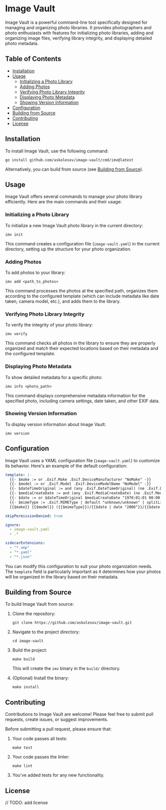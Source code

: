 # Image Vault

Image Vault is a powerful command-line tool specifically designed for managing and organizing photo libraries. It provides photographers and photo enthusiasts with features for initializing photo libraries, adding and organizing image files, verifying library integrity, and displaying detailed photo metadata.

## Table of Contents

- [Installation](#installation)
- [Usage](#usage)
  - [Initializing a Photo Library](#initializing-a-photo-library)
  - [Adding Photos](#adding-photos)
  - [Verifying Photo Library Integrity](#verifying-photo-library-integrity)
  - [Displaying Photo Metadata](#displaying-photo-metadata)
  - [Showing Version Information](#showing-version-information)
- [Configuration](#configuration)
- [Building from Source](#building-from-source)
- [Contributing](#contributing)
- [License](#license)

## Installation

To install Image Vault, use the following command:

```
go install github.com/askolesov/image-vault/cmd/imv@latest
```

Alternatively, you can build from source (see [Building from Source](#building-from-source)).

## Usage

Image Vault offers several commands to manage your photo library efficiently. Here are the main commands and their usage:

### Initializing a Photo Library

To initialize a new Image Vault photo library in the current directory:

```
imv init
```

This command creates a configuration file (`image-vault.yaml`) in the current directory, setting up the structure for your photo organization.

### Adding Photos

To add photos to your library:

```
imv add <path_to_photos>
```

This command processes the photos at the specified path, organizes them according to the configured template (which can include metadata like date taken, camera model, etc.), and adds them to the library.

### Verifying Photo Library Integrity

To verify the integrity of your photo library:

```
imv verify
```

This command checks all photos in the library to ensure they are properly organized and match their expected locations based on their metadata and the configured template.

### Displaying Photo Metadata

To show detailed metadata for a specific photo:

```
imv info <photo_path>
```

This command displays comprehensive metadata information for the specified photo, including camera settings, date taken, and other EXIF data.

### Showing Version Information

To display version information about Image Vault:

```
imv version
```

## Configuration

Image Vault uses a YAML configuration file (`image-vault.yaml`) to customize its behavior. Here's an example of the default configuration:

```yaml
template: |-
  {{- $make := or .Exif.Make .Exif.DeviceManufacturer "NoMake" -}}
  {{- $model := or .Exif.Model .Exif.DeviceModelName "NoModel" -}}
  {{- $dateTimeOriginal := and (any .Exif.DateTimeOriginal) (ne .Exif.DateTimeOriginal "0000:00:00 00:00:00") | ternary .Exif.DateTimeOriginal "" -}}
  {{- $mediaCreateDate := and (any .Exif.MediaCreateDate) (ne .Exif.MediaCreateDate "0000:00:00 00:00:00") | ternary .Exif.MediaCreateDate "" -}}
  {{- $date := or $dateTimeOriginal $mediaCreateDate "1970:01:01 00:00:00" | toDate "2006:01:02 15:04:05" -}}
  {{- $mimeType := .Exif.MIMEType | default "unknown/unknown" | splitList "/" | first -}}
  {{$make}} {{$model}} ({{$mimeType}})/{{$date | date "2006"}}/{{$date | date "2006-01-02"}}/{{$date | date "2006-01-02_15-04-05"}}_{{.Hash.Md5Short}}{{.Fs.Ext | lower}}

skipPermissionDenied: true

ignore:
  - image-vault.yaml
  - .*

sidecarExtensions:
  - "*.xmp"
  - "*.yaml"
  - "*.json"
```

You can modify this configuration to suit your photo organization needs. The `template` field is particularly important as it determines how your photos will be organized in the library based on their metadata.

## Building from Source

To build Image Vault from source:

1. Clone the repository:
   ```
   git clone https://github.com/askolesov/image-vault.git
   ```

2. Navigate to the project directory:
   ```
   cd image-vault
   ```

3. Build the project:
   ```
   make build
   ```

   This will create the `imv` binary in the `build/` directory.

4. (Optional) Install the binary:
   ```
   make install
   ```

## Contributing

Contributions to Image Vault are welcome! Please feel free to submit pull requests, create issues, or suggest improvements.

Before submitting a pull request, please ensure that:

1. Your code passes all tests:
   ```
   make test
   ```

2. Your code passes the linter:
   ```
   make lint
   ```

3. You've added tests for any new functionality.

## License

// TODO: add license
